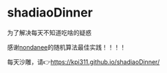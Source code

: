 # shadiaoDinner
为了解决每天不知道吃啥的疑惑


感谢[nondanee](https://github.com/nondanee)的随机算法最佳实践！！！！


每天沙雕，请👉https://kpi311.github.io/shadiaoDinner/
